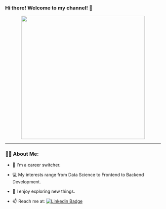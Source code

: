 ### Hi there! Welcome to my channel! 👋



<div id="header" align="center">
  <img src="https://media.giphy.com/media/hpXdHPfFI5wTABdDx9/giphy.gif" width="400"/>
</div>


---

### :woman_technologist: About Me:

- :telescope: I'm a career switcher.

- :computer: My interests range from Data Science to Frontend to Backend Development.

- :microscope:	I enjoy exploring new things. 

- :mailbox: Reach me at: [![Linkedin Badge](https://img.shields.io/badge/LinkedIn-blue?style=for-the-badge&logo=linkedin&logoColor=white)](https://www.linkedin.com/in/tamnguyenmkt/)
